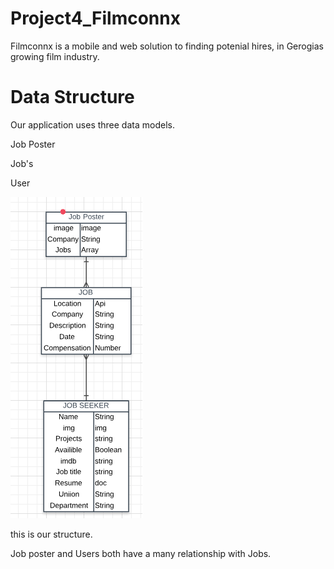 # Project4_Filmconnx

Filmconnx is a mobile and web solution to finding potenial hires, in Gerogias growing film industry.

# Data Structure

Our application uses three data models.

Job Poster

Job's

User

![image of erd](images/erd.png)

this is our structure.

Job poster and Users both have a many relationship with Jobs.


